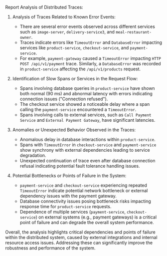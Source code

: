 Report Analysis of Distributed Traces:

1. Analysis of Traces Related to Known Error Events:
    - There are several error events observed across different services such as `image-server`, `delivery-service3`, and `meal-restaurant-owner`.
    - Traces indicate errors like `TimeoutError` and `DatabaseError` impacting services like `product-service`, `checkout-service`, and `payment-service`.
    - For example, `payment-gateway` caused a `TimeoutError` impacting `HTTP POST /api/v1/payment` trace. Similarly, a `DatabaseError` was recorded in `product-service` affecting the `/api/v1/products` request.

2. Identification of Slow Spans or Services in the Request Flow:
    - Spans involving database queries in `product-service` have shown both normal (90 ms) and abnormal latency with errors indicating connection issues ("Connection refused").
    - The checkout service showed a noticeable delay where a span calling the `payment-service` encountered a `TimeoutError`.
    - Spans involving calls to external services, such as `Call Payment Service` and `External Payment Gateway`, have significant latencies.

3. Anomalies or Unexpected Behavior Observed in the Traces:
    - Anomalous delay in database interactions within `product-service`.
    - Spans with `TimeoutError` in `checkout-service` and `payment-service` show synchrony with external dependencies leading to service degradation.
    - Unexpected continuation of trace even after database connection refusal indicating potential fault tolerance handling issues.

4. Potential Bottlenecks or Points of Failure in the System:
    - `payment-service` and `checkout-service` experiencing repeated `TimeoutError` indicate potential network bottleneck or external dependency issues with the payment gateway.
    - Database connectivity issues posing bottleneck risks impacting response time for `product-service` requests.
    - Dependence of multiple services (`payment-service`, `checkout-service`) on external systems (e.g., payment gateways) is a critical point of failure and can degrade the overall system performance.

Overall, the analysis highlights critical dependencies and points of failure within the distributed system, caused by external integrations and internal resource access issues. Addressing these can significantly improve the robustness and performance of the system.